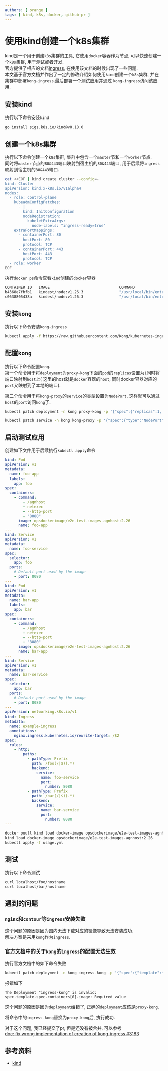 ```yaml
---
authors: [ orange ]
tags: [ kind, k8s, docker, github-pr ]
---
```


# 使用kind创建一个k8s集群

kind是一个用于创建`k8s`集群的工具, 它使用`docker`容器作为节点, 可以快速创建一个`k8s`集群,
用于测试或者开发.<br/>
官方提供了相应的文档[Ingress](https://kind.sigs.k8s.io/docs/user/ingress/), 在使用该文档的时候出现了一些问题.<br/>
本文基于官方文档并作出了一定的修改介绍如何使用`kind`创建一个`k8s`集群, 并在集群中部署`kong-ingress`.最后部署一个测试应用并通过
`kong-ingress`访问该应用.

<!--truncate-->

## 安装kind

执行以下命令安装`kind`

```bash
go install sigs.k8s.io/kind@v0.18.0
```

## 创建一个k8s集群

执行以下命令创建一个`k8s`集群, 集群中包含一个`master`节和一个`worker`节点.<br/>
同时将`master`节点的`80&443`端口映射到宿主机的`80&443`端口, 用于后续将`ingress`映射到宿主机的`80&443`端口.<br/>

```bash
cat <<EOF | kind create cluster --config=-
kind: Cluster
apiVersion: kind.x-k8s.io/v1alpha4
nodes:
  - role: control-plane
    kubeadmConfigPatches:
      - |
        kind: InitConfiguration
        nodeRegistration:
          kubeletExtraArgs:
            node-labels: "ingress-ready=true"
    extraPortMappings:
      - containerPort: 80
        hostPort: 80
        protocol: TCP
      - containerPort: 443
        hostPort: 443
        protocol: TCP
  - role: worker
EOF
```

执行`docker ps`命令查看`kind`创建的`docker`容器

```bash
CONTAINER ID   IMAGE                               COMMAND                  CREATED       STATUS       PORTS                                                                 NAMES
b4368e7fbfb1   kindest/node:v1.26.3                "/usr/local/bin/entr…"   2 hours ago   Up 2 hours   0.0.0.0:80->80/tcp, 0.0.0.0:443->443/tcp, 127.0.0.1:45145->6443/tcp   kind-control-plane
c0638805438a   kindest/node:v1.26.3                "/usr/local/bin/entr…"   2 hours ago   Up 2 hours                                                                         kind-worker
```

## 安装`kong`

执行以下命令安装`kong-ingress`

```bash
kubectl apply -f https://raw.githubusercontent.com/Kong/kubernetes-ingress-controller/main/deploy/single/all-in-one-dbless.yaml
```

## 配置`kong`

执行以下命令配置`kong`.<br/>
第一个命令用于将`deployment`为`proxy-kong`下面的`pod`的`replicas`设置为`1`同时将端口映射到`host`上(
这里的host就是`docker`容器的`host`, 同时docker容器对应的`port`又映射到了本地的端口).<br/>

第二个命令用于将`kong-proxy`的`service`的类型设置为`NodePort`, 这样就可以通过`host`的`port`访问`kong`了.

```bash
kubectl patch deployment -n kong proxy-kong -p '{"spec":{"replicas":1, "template":{"spec":{"containers":[{"name":"proxy", "ports":[{"containerPort":8000,"hostPort":80,"name":"proxy","protocol":"TCP"},{"containerPort":8443,"hostPort":443,"name":"proxy-ssl","protocol":"TCP"}]}],"nodeSelector":{"ingress-ready":"true"},"tolerations":[{"key":"node-role.kubernetes.io/control-plane","operator":"Equal","effect":"NoSchedule"},{"key":"node-role.kubernetes.io/master","operator":"Equal","effect":"NoSchedule"}]}}}}'
```

```bash
kubectl patch service -n kong kong-proxy -p '{"spec":{"type":"NodePort"}}'
```

## 启动测试应用

创建如下文件用于后续执行`kubectl apply`命令

```yaml title="usage.yml"
kind: Pod
apiVersion: v1
metadata:
  name: foo-app
  labels:
    app: foo
spec:
  containers:
    - command:
        - /agnhost
        - netexec
        - --http-port
        - "8080"
      image: opsdockerimage/e2e-test-images-agnhost:2.26
      name: foo-app
---
kind: Service
apiVersion: v1
metadata:
  name: foo-service
spec:
  selector:
    app: foo
  ports:
    # Default port used by the image
    - port: 8080
---
kind: Pod
apiVersion: v1
metadata:
  name: bar-app
  labels:
    app: bar
spec:
  containers:
    - command:
        - /agnhost
        - netexec
        - --http-port
        - "8080"
      image: opsdockerimage/e2e-test-images-agnhost:2.26
      name: bar-app
---
kind: Service
apiVersion: v1
metadata:
  name: bar-service
spec:
  selector:
    app: bar
  ports:
    # Default port used by the image
    - port: 8080
---
apiVersion: networking.k8s.io/v1
kind: Ingress
metadata:
  name: example-ingress
  annotations:
    nginx.ingress.kubernetes.io/rewrite-target: /$2
spec:
  rules:
    - http:
        paths:
          - pathType: Prefix
            path: /foo(/|$)(.*)
            backend:
              service:
                name: foo-service
                port:
                  number: 8080
          - pathType: Prefix
            path: /bar(/|$)(.*)
            backend:
              service:
                name: bar-service
                port:
                  number: 8080
---
```

```bash
docker puull kind load docker-image opsdockerimage/e2e-test-images-agnhost:2.26s
kind load docker-image opsdockerimage/e2e-test-images-agnhost:2.26
kubectl apply -f usage.yml
```

## 测试

执行以下命令测试

```bash
curl localhost/foo/hostname
curl localhost/bar/hostname
```

## 遇到的问题

### `nginx`和`contour`等`ingress`安装失败

这个问题的原因是因为国内无法下载对应的镜像导致无法安装成功.<br/>
解决方案是采用`kong`作为`ingress`.<br/>

### 官方文档中的关于`kong`的`ingress`的配置无法生效

执行官方文档中的如下命令失败

```bash
kubectl patch deployment -n kong ingress-kong -p '{"spec":{"template":{"spec":{"containers":[{"name":"proxy","ports":[{"containerPort":8000,"hostPort":80,"name":"proxy","protocol":"TCP"},{"containerPort":8443,"hostPort":443,"name":"proxy-ssl","protocol":"TCP"}]}],"nodeSelector":{"ingress-ready":"true"},"tolerations":[{"key":"node-role.kubernetes.io/control-plane","operator":"Equal","effect":"NoSchedule"},{"key":"node-role.kubernetes.io/master","operator":"Equal","effect":"NoSchedule"}]}}}}'
```

报错如下

```log
The Deployment "ingress-kong" is invalid: spec.template.spec.containers[0].image: Required value
```

这个问题的原因是因为`deployment`给错了, 正确的`deployment`应该是`proxy-kong`.<br/>

将命令中的`ingress-kong`替换为`proxy-kong`后, 执行成功.<br/>

对于这个问题, 我已经提交了pr, 但是还没有被合并, 可以参考<br/>
[doc: fix wrong implementation of creation of kong-ingress #3183](https://github.com/kubernetes-sigs/kind/pull/3183)

## 参考资料

- [kind](https://kind.sigs.k8s.io/)